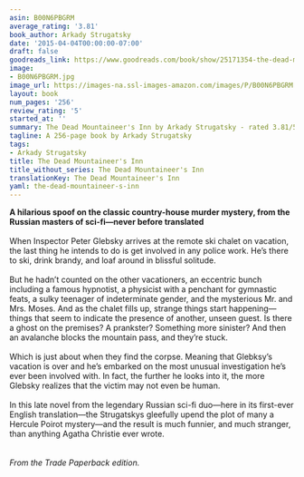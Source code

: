 ```yaml
---
asin: B00N6PBGRM
average_rating: '3.81'
book_author: Arkady Strugatsky
date: '2015-04-04T00:00:00-07:00'
draft: false
goodreads_link: https://www.goodreads.com/book/show/25171354-the-dead-mountaineer-s-inn
image:
- B00N6PBGRM.jpg
image_url: https://images-na.ssl-images-amazon.com/images/P/B00N6PBGRM.01._SCLZZZZZZZ.jpg
layout: book
num_pages: '256'
review_rating: '5'
started_at: ''
summary: The Dead Mountaineer's Inn by Arkady Strugatsky - rated 3.81/5 on Goodreads
tagline: A 256-page book by Arkady Strugatsky
tags:
- Arkady Strugatsky
title: The Dead Mountaineer's Inn
title_without_series: The Dead Mountaineer's Inn
translationKey: The Dead Mountaineer's Inn
yaml: the-dead-mountaineer-s-inn
---
```


<b>A hilarious spoof on the classic country-house murder mystery, from the Russian masters of sci-fi—never before translated</b><br />  <br /> When Inspector Peter Glebsky arrives at the remote ski chalet on vacation, the last thing he intends to do is get involved in any police work. He’s there to ski, drink brandy, and loaf around in blissful solitude.<br />  <br /> But he hadn’t counted on the other vacationers, an eccentric bunch including a famous hypnotist, a physicist with a penchant for gymnastic feats, a sulky teenager of indeterminate gender, and the mysterious Mr. and Mrs. Moses. And as the chalet fills up, strange things start happening—things that seem to indicate the presence of another, unseen guest. Is there a ghost on the premises? A prankster? Something more sinister? And then an avalanche blocks the mountain pass, and they’re stuck.<br />  <br /> Which is just about when they find the corpse. Meaning that Glebksy’s vacation is over and he’s embarked on the most unusual investigation he’s ever been involved with. In fact, the further he looks into it, the more Glebsky realizes that the victim may not even be human.<br />  <br /> In this late novel from the legendary Russian sci-fi duo—here in its first-ever English translation—the Strugatskys gleefully upend the plot of many a Hercule Poirot mystery—and the result is much funnier, and much stranger, than anything Agatha Christie ever wrote.<br /><br /><br /><i>From the Trade Paperback edition.</i>